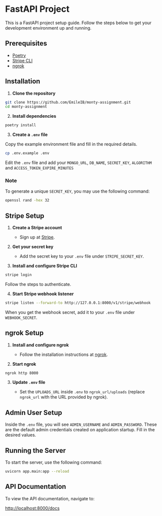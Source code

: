 
# FastAPI Project

This is a FastAPI project setup guide. Follow the steps below to get your development environment up and running.

## Prerequisites

- [Poetry](https://python-poetry.org/docs/#installation)
- [Stripe CLI](https://docs.stripe.com/stripe-cli)
- [ngrok](https://ngrok.com/download)

## Installation

1. **Clone the repository**

```bash
git clone https://github.com/EmileIB/monty-assignment.git
cd monty-assignment
```

2. **Install dependencies**

```bash
poetry install
```

3. **Create a `.env` file**

Copy the example environment file and fill in the required details.

```bash
cp .env.example .env
```

Edit the `.env` file and add your `MONGO_URL`, `DB_NAME`, `SECRET_KEY`, `ALGORITHM` and `ACCESS_TOKEN_EXPIRE_MINUTES`

### Note
To generate a unique `SECRET_KEY`, you may use the following command:
```bash
openssl rand -hex 32
```

## Stripe Setup

1. **Create a Stripe account**

   - Sign up at [Stripe](https://stripe.com/).

2. **Get your secret key**

   - Add the secret key to your `.env` file under `STRIPE_SECRET_KEY`.

3. **Install and configure Stripe CLI**

```bash
stripe login
```

Follow the steps to authenticate.

4. **Start Stripe webhook listener**

```bash
stripe listen --forward-to http://127.0.0.1:8000/v1/stripe/webhook
```

When you get the webhook secret, add it to your `.env` file under `WEBHOOK_SECRET`.

## ngrok Setup

1. **Install and configure ngrok**

   - Follow the installation instructions at [ngrok](https://ngrok.com/download).

2. **Start ngrok**

```bash
ngrok http 8000
```

3. **Update `.env` file**

   - Set the `UPLOADS_URL` inside `.env` to `ngrok_url/uploads` (replace `ngrok_url` with the URL provided by ngrok).

## Admin User Setup

Inside the `.env` file, you will see `ADMIN_USERNAME` and `ADMIN_PASSWORD`. These are the default admin credentials created on application startup. Fill in the desired values.

## Running the Server

To start the server, use the following command:

```bash
uvicorn app.main:app --reload
```

## API Documentation

To view the API documentation, navigate to:

[http://localhost:8000/docs](http://localhost:8000/docs)

